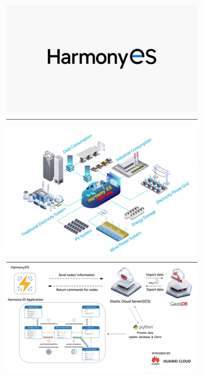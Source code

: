 ![logo.pic](imageSet/logo.pic.jpg)

---

![system network](imageSet/system_network.jpg)

![technical graph](imageSet/technical_graph.jpg)

